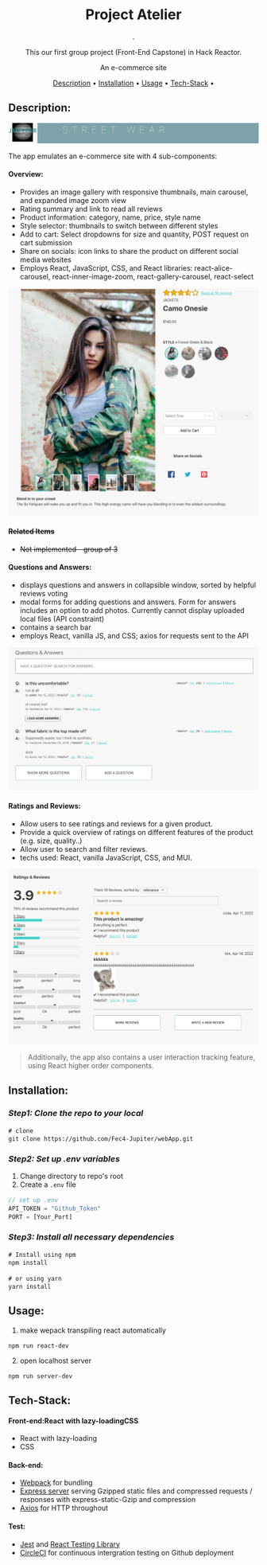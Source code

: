 <div align="center">


# Project Atelier 
 <img src="img/jupiterLogo.png" alt="jupiterLogo" width="150" height="150" style="zoom:1%;" />

This our first group project (Front-End Capstone) in Hack Reactor.

An e-commerce site

[Description](#Description) •
[Installation](#Installation) •
[Usage](#Usage) •
[Tech-Stack](#Tech-Stack) •
</div>



## Description:

![Banner](img/Banner.png)

The app emulates an e-commerce site with 4 sub-components:

#### Overview:

- Provides an image gallery with responsive thumbnails, main carousel, and expanded image zoom view
- Rating summary and link to read all reviews
- Product information: category, name, price, style name
- Style selector: thumbnails to switch between different styles
- Add to cart: Select dropdowns for size and quantity, POST request on cart submission
- Share on socials: icon links to share the product on different social media websites
- Employs React, JavaScript, CSS, and React libraries: react-alice-carousel, react-inner-image-zoom, react-gallery-carousel, react-select

![Overview](img/Overview.png)

#### ~~Related Items~~

- ~~Not implemented - group of 3~~

#### Questions and Answers:

- displays questions and answers in collapsible window, sorted by helpful reviews voting
- modal forms for adding questions and answers. Form for answers includes an option to add photos. Currently cannot display uploaded local files (API constraint)
- contains a search bar
- employs React, vanilla JS, and CSS; axios for requests sent to the API

![Q&A](img/Q&A.png)

#### Ratings and Reviews:

- Allow users to see ratings and reviews for a given product.
- Provide a quick overview of ratings on different features of the product (e.g. size, quality..)
- Allow user to search and filter reviews.
- techs used: React, vanilla JavaScript, CSS, and MUI.

![RRs](img/RRs.png)



> Additionally, the app also contains a user interaction tracking feature, using React higher order components.



## Installation:

### *Step1: Clone the repo to your local*

```shell
# clone
git clone https://github.com/Fec4-Jupiter/webApp.git
```



### *Step2: Set up .env variables*

1. Change directory to repo's root
2. Create a `.env` file

```js
// set up .env
API_TOKEN = "Github_Token"
PORT = [Your_Port]
```



### *Step3: Install all necessary dependencies*

```shell
# Install using npm
npm install

# or using yarn
yarn install
```



## Usage:

1. make wepack transpiling react automatically

```shell
npm run react-dev 
```

2. open localhost server

```shell
npm run server-dev
```



## Tech-Stack:

#### Front-end:React with lazy-loadingCSS

- React with lazy-loading
- CSS

#### Back-end:

- [Webpack](https://webpack.js.org/) for bundling
- [Express server](https://expressjs.com/)  serving Gzipped static files and compressed requests / responses with express-static-Gzip and compression
- [Axios](https://axios-http.com/) for HTTP throughout

#### Test:

- [Jest](https://jestjs.io/) and [React Testing Library](https://testing-library.com/docs/react-testing-library/intro/)
- [CircleCI](https://circleci.com/signup/?utm_source=google&utm_medium=sem&utm_campaign=sem-google-dg--uscan-en-brandAuth-maxConv-auth-brand&utm_term=g_e-circleci_c__pipeline_20210603&utm_content=sem-google-dg--uscan-en-brandAuth-maxConv-auth-brand_keyword-text_eta-circleCI_exact-&gclid=Cj0KCQjw0umSBhDrARIsAH7FCocB3Ij1dtG1WecNr33gZJTvqFH12r4IB5ZiRZg5DNHbXAOv5AlWxrAaAn0NEALw_wcB) for continuous intergration testing on Github deployment

